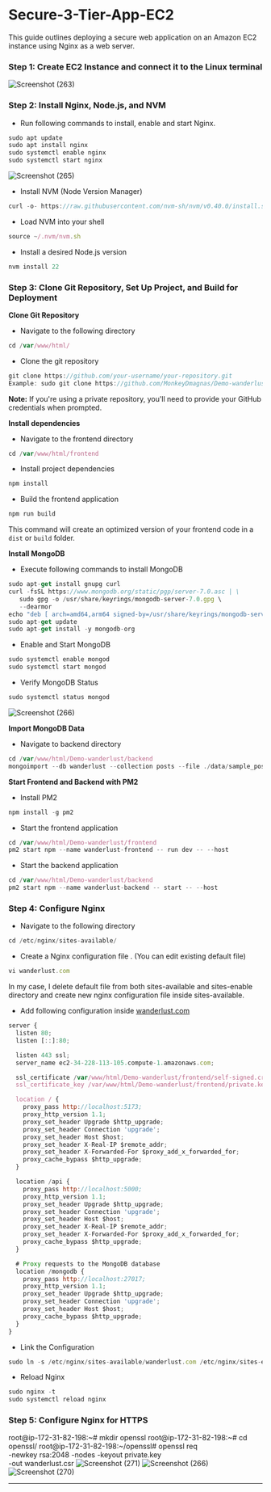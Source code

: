 # Secure-3-Tier-App-EC2

This guide outlines deploying a secure web application on an Amazon EC2 instance using Nginx as a web server.

### Step 1: Create EC2 Instance and connect it to the Linux terminal
![Screenshot (263)](https://github.com/user-attachments/assets/f310549b-0aeb-4a7f-acd8-1cb7dfd35605)

### Step 2: Install Nginx, Node.js, and NVM

- Run following commands to install, enable and start Nginx.

```jsx
sudo apt update
sudo apt install nginx
sudo systemctl enable nginx
sudo systemctl start nginx
```
![Screenshot (265)](https://github.com/user-attachments/assets/af0afdf1-b8a2-406c-9358-bfffae5174da)

- Install NVM (Node Version Manager)

```jsx
curl -o- https://raw.githubusercontent.com/nvm-sh/nvm/v0.40.0/install.sh | bash
```

- Load NVM into your shell

```jsx
source ~/.nvm/nvm.sh
```

- Install a desired Node.js version

```jsx
nvm install 22
```

### Step 3: Clone Git Repository, Set Up Project, and Build for Deployment

**Clone Git Repository**

- Navigate to the following directory

```jsx
cd /var/www/html/
```

- Clone the git repository

```jsx
git clone https://github.com/your-username/your-repository.git
Example: sudo git clone https://github.com/MonkeyDmagnas/Demo-wanderlust.git
```

**Note:** If you're using a private repository, you'll need to provide your GitHub credentials when prompted.

**Install dependencies**

- Navigate to the frontend directory

```jsx
cd /var/www/html/frontend
```

- Install project dependencies

```jsx
npm install
```

- Build the frontend application

```jsx
npm run build
```

This command will create an optimized version of your frontend code in a `dist` or `build` folder.

**Install MongoDB**

- Execute following commands to install MongoDB

```jsx
sudo apt-get install gnupg curl
curl -fsSL https://www.mongodb.org/static/pgp/server-7.0.asc | \
   sudo gpg -o /usr/share/keyrings/mongodb-server-7.0.gpg \
   --dearmor
echo "deb [ arch=amd64,arm64 signed-by=/usr/share/keyrings/mongodb-server-7.0.gpg ] https://repo.mongodb.org/apt/ubuntu jammy/mongodb-org/7.0 multiverse" | sudo tee /etc/apt/sources.list.d/mongodb-org-7.0.list
sudo apt-get update
sudo apt-get install -y mongodb-org
```

- Enable and Start MongoDB

```jsx
sudo systemctl enable mongod
sudo systemctl start mongod
```

- Verify MongoDB Status

```jsx
sudo systemctl status mongod
```
![Screenshot (266)](https://github.com/user-attachments/assets/ae885baa-7c46-4b93-9476-62dda9c668df)

**Import MongoDB Data**

- Navigate to backend directory

```jsx
cd /var/www/html/Demo-wanderlust/backend
mongoimport --db wanderlust --collection posts --file ./data/sample_posts.json --jsonArray
```

**Start Frontend and Backend with PM2**

- Install PM2

```jsx
npm install -g pm2
```

- Start the frontend application

```jsx
cd /var/www/html/Demo-wanderlust/frontend
pm2 start npm --name wanderlust-frontend -- run dev -- --host
```

- Start the backend application

```jsx
cd /var/www/html/Demo-wanderlust/backend
pm2 start npm --name wanderlust-backend -- start -- --host
```

### Step 4: Configure Nginx

- Navigate to the following directory

```jsx
cd /etc/nginx/sites-available/
```

- Create a Nginx configuration file . (You can edit existing default file)

```jsx
vi wanderlust.com
```

In my case, I delete default file from both sites-available and sites-enable directory and create new nginx configuration file inside sites-available.

- Add following configuration inside [wanderlust.com](http://wanderlust.com)

```jsx
server {
  listen 80;
  listen [::]:80;

  listen 443 ssl;
  server_name ec2-34-228-113-105.compute-1.amazonaws.com;

  ssl_certificate /var/www/html/Demo-wanderlust/frontend/self-signed.crt;
  ssl_certificate_key /var/www/html/Demo-wanderlust/frontend/private.key;

  location / {
    proxy_pass http://localhost:5173;
    proxy_http_version 1.1;
    proxy_set_header Upgrade $http_upgrade;
    proxy_set_header Connection 'upgrade';
    proxy_set_header Host $host;
    proxy_set_header X-Real-IP $remote_addr;
    proxy_set_header X-Forwarded-For $proxy_add_x_forwarded_for;
    proxy_cache_bypass $http_upgrade;
  }

  location /api {
    proxy_pass http://localhost:5000;
    proxy_http_version 1.1;
    proxy_set_header Upgrade $http_upgrade;
    proxy_set_header Connection 'upgrade';
    proxy_set_header Host $host;
    proxy_set_header X-Real-IP $remote_addr;
    proxy_set_header X-Forwarded-For $proxy_add_x_forwarded_for;
    proxy_cache_bypass $http_upgrade;
  }

  # Proxy requests to the MongoDB database
  location /mongodb {
    proxy_pass http://localhost:27017;
    proxy_http_version 1.1;
    proxy_set_header Upgrade $http_upgrade;
    proxy_set_header Connection 'upgrade';
    proxy_set_header Host $host;
    proxy_cache_bypass $http_upgrade;
  }
}
```

- Link the Configuration

```jsx
sudo ln -s /etc/nginx/sites-available/wanderlust.com /etc/nginx/sites-enabled/wanderlust.com
```

- Reload Nginx

```jsx
sudo nginx -t
sudo systemctl reload nginx
```

### Step 5: Configure Nginx for HTTPS

root@ip-172-31-82-198:~# mkdir openssl
root@ip-172-31-82-198:~# cd openssl/
root@ip-172-31-82-198:~/openssl# openssl req \
-newkey rsa:2048 -nodes -keyout private.key \
-out wanderlust.csr
![Screenshot (271)](https://github.com/user-attachments/assets/5f49a233-d85d-4274-9a8c-64bab41adeb6)
![Screenshot (266)](https://github.com/user-attachments/assets/59f0e14e-9cc4-4a66-b6fc-8ef8fc51476a)
![Screenshot (270)](https://github.com/user-attachments/assets/e932a644-cbc5-4f88-a370-e6bcb0084adc)

---
